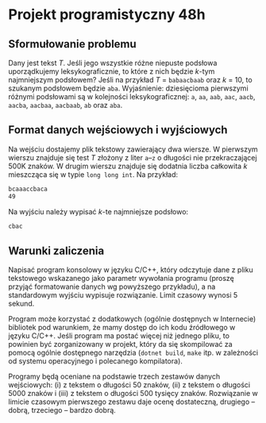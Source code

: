 # Projekt programistyczny 48h

## Sformułowanie problemu

Dany jest tekst *T*. Jeśli jego wszystkie różne niepuste podsłowa uporządkujemy leksykograficznie, to które z nich będzie *k*-tym najmniejszym podsłowem? Jeśli na przykład *T* = `babaacbaab` oraz *k* = 10, to szukanym podsłowem będzie `aba`. Wyjaśnienie: dziesięcioma pierwszymi różnymi podsłowami są w kolejności leksykograficznej: `a`, `aa`, `aab`, `aac`, `aacb`, `aacba`, `aacbaa`, `aacbaab`, `ab` oraz `aba`.

## Format danych wejściowych i wyjściowych

Na wejściu dostajemy plik tekstowy zawierający dwa wiersze. W pierwszym wierszu znajduje się test *T* złożony z liter `a`–`z` o długości nie przekraczającej 500K znaków. W drugim wierszu znajduje się dodatnia liczba całkowita *k* mieszcząca się w typie `long long int`. Na przykład:
```txt
bcaaaccbaca
49
```

Na wyjściu należy wypisać *k*-te najmniejsze podsłowo:
```txt
cbac
```

## Warunki zaliczenia

Napisać program konsolowy w języku C/C++, który odczytuje dane z pliku tekstowego wskazanego jako parametr wywołania programu (proszę przyjąć formatowanie danych wg powyższego przykładu), a na standardowym wyjściu wypisuje rozwiązanie. Limit czasowy wynosi 5 sekund.

Program może korzystać z dodatkowych (ogólnie dostępnych w Internecie) bibliotek pod warunkiem, że mamy dostęp do ich kodu źródłowego w języku C/C++. Jeśli program ma postać więcej niż jednego pliku, to powinien być zorganizowany w projekt, który da się skompilować za pomocą ogólnie dostępnego narzędzia (`dotnet build`, `make` itp. w zależności od systemu operacyjnego i polecanego kompilatora).

Programy będą oceniane na podstawie trzech zestawów danych wejściowych: (i) z tekstem o długości 50 znaków, (ii) z tekstem o długości 5000 znaków i (iii) z tekstem o długości 500 tysięcy znaków. Rozwiązanie w limicie czasowym pierwszego zestawu daje ocenę dostateczną, drugiego – dobrą, trzeciego – bardzo dobrą.
